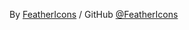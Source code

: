 By <a href="https://feathericons.com">FeatherIcons</a> / GitHub <a href="https://github.com/feathericons/feather">@FeatherIcons</a>
